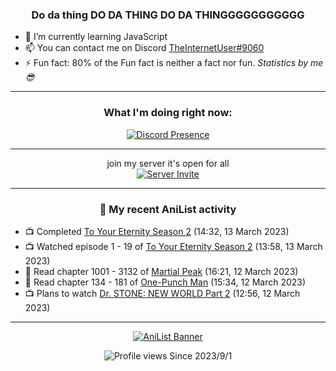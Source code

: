 <div align="center">

### Do da thing DO DA THING DO DA THINGGGGGGGGGGG
</div>

- 🌱 I’m currently learning JavaScript
- 📫 You can contact me on Discord [TheInternetUser#9060](https://discord.com/users/534117072796385300)
- ⚡ Fun fact: 80% of the Fun fact is neither a fact nor fun. _Statistics by me 😎_
<hr>

<div align="center">

### What I'm doing right now:
[![Discord Presence](https://lanyard.cnrad.dev/api/534117072796385300)](https://discord.com/users/534117072796385300)
<hr>

join my server it's open for all <br>
[![Server Invite](https://invidget.switchblade.xyz/bfYgVHxrSs)](https://discord.gg/bfYgVHxrSs)

<hr>
  
### 🌸 My recent AniList activity

</div>

<!-- ANILIST_ACTIVITY:start -->

-   📺 Completed [To Your Eternity Season 2](https://anilist.co/anime/138565) (14:32, 13 March 2023)
-   📺 Watched episode 1 - 19 of [To Your Eternity Season 2](https://anilist.co/anime/138565) (13:58, 13 March 2023)
-   📖 Read chapter 1001 - 3132 of [Martial Peak](https://anilist.co/manga/104494) (16:21, 12 March 2023)
-   📖 Read chapter 134 - 181 of [One-Punch Man](https://anilist.co/manga/74347) (15:34, 12 March 2023)
-   📺 Plans to watch [Dr. STONE: NEW WORLD Part 2](https://anilist.co/anime/162670) (12:56, 12 March 2023)

<!-- ANILIST_ACTIVITY:end -->
<hr>

<div align="center">

[![AniList Banner](https://img.anili.st/User/929966)](https://anilist.co/user/TheInternetUser)

![Profile views](https://gpvc.arturio.dev/TheInternetUse7) Since 2023/9/1

</div>
